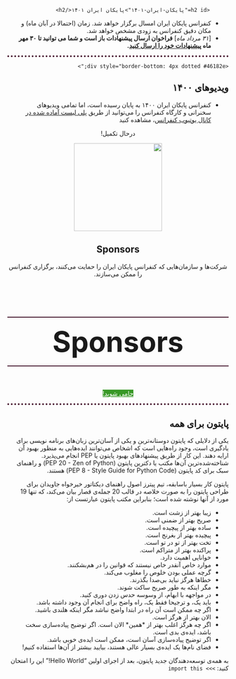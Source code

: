 <div style="direction: rtl; text-align: right;">
  <div style="border-bottom: 4px dotted #46182e;">

          <h2 id="پایکان-ایران-۱۴۰۱">پایکان ایران ۱۴۰۱</h2>
<ul>
  <li>کنفرانس پایکان ایران امسال برگزار خواهد شد. زمان (احتمالا در آبان ماه) و مکان دقیق کنفرانس به زودی مشخص خواهد شد.</li>
  <li>[<em>۳۱ مرداد ماه</em>] <strong>فراخوان ارسال پیشنهادات باز است و شما می توانید تا ۳۰ مهر ماه <a href="/2022/fa/proposal">پیشنهادات خود را ارسال کنید</a>.</strong></li>
</ul>
</div>  
  
  <div class="u-vskip-3"></div>


    <div style="border-bottom: 4px dotted #46182e;">
<h2 id="ویدیوهای-۱۴۰۰">ویدیوهای ۱۴۰۰</h2>
<ul>
  <li>کنفرانس پایکان ایران ۱۴۰۰ به پایان رسیده است، اما تمامی ویدیوهای سخنرانی و کارگاه کنفرانس را می‌توانید از طریق <a href="https://www.youtube.com/playlist?list=PLS_yN8E1mjBM9jJp511MeuE_acvi7Li2u">پلی لیست آماده شده در کانال یوتیوب کنفرانس</a>، مشاهده کنید</li>
</ul>
</div>  
</div>  
  

<div class="u-vskip-3"></div>


<div style="border-bottom: 4px dotted #46182e;">
<div style="text-align: center; direction: rtl;">
      <p>
      درحال تکمیل!
    </p>
      <a href="/2022/fa/sponsors">
          <img src="/2022/assets/images/sponsors-icon.svg" width="200" height="200" alt="">
        </a>
        <h2>Sponsors</h2>
        <p>
          شرکت‌ها و سازمان‌هایی که کنفرانس پایکان ایران را حمایت می‌کنند، برگزاری کنفرانس را ممکن می‌سازند.
        </p>
</div>


<div class="sponsor-level">
      <h2>Sponsors</h2>
      <p><a href="/2022/fa/sponsors-apply/" class="btn" style="border-color: #389826; color: #FFF; background: #389826;">!حامی شوید</a></p>
</div>
</div>



<!--   Sponsorship Page -->

<style>
  
.sponsor-level {
  text-align: center;
  width: 100%;
}

.sponsor-level h2{
  font-size: 4rem;
  padding: 1rem;
  border-top: 2px solid #46182e;
  border-bottom: 2px solid #46182e;
}
</style>

  
 <div class="u-vskip-3"></div>
 
  
<div style="direction: rtl; text-align: right;">
<h2 id="پایتون-برای-همه">پایتون برای همه</h2>
<p>یکی از دلایلی که پایتون دوستانه‌ترین و یکی از آسان‌ترین زبان‌های برنامه نویسی برای یادگیری است، وجود راه‌هایی است که اشخاص می‌توانند ایده‌هایی به منظور بهبود آن ارایه دهند. این کار از طریق پیشنهادهای بهبود پایتون یا PEP انجام می‌پذیرد. شناخته‌شده‌ترین آن‌ها مکتب یا دکترین پایتون (PEP 20 - Zen of Python) و راهنمای سبک برای کد پایتون (PEP 8 - Style Guide for Python Code) هستند.</p>

<p>پایتون کار بسیار باسابقه، تیم پیترز اصول راهنمای دیکتاتور خیرخواه جاویدان برای طراحی پایتون را به صورت خلاصه در قالب 20 جمله‌ی قصار بیان می‌کند، که تنها 19 مورد از آنها نوشته شده است؛ بنابراین مکتب پایتون عبارتست از:</p>

<ul>
  <li>زیبا بهتر از زشت است.</li>
  <li>صریح بهتر از ضمنی است.</li>
  <li>ساده بهتر از پیچیده است.</li>
  <li>پیچیده بهتر از بغرنج است.</li>
  <li>تخت بهتر از تو در تو است.</li>
  <li>پراکنده بهتر از متراکم است.</li>
  <li>خوانایی اهمیت دارد.</li>
  <li>موارد خاص آنقدر خاص نیستند که قوانین را در هم‌بشکنند.</li>
  <li>گرچه عملی بودن خلوص را مغلوب می‌کند.</li>
  <li>خطاها هرگز نباید بی‌صدا بگذرند.</li>
  <li>مگر اینکه به طور صریح ساکت شوند.</li>
  <li>در مواجهه با ابهام، از وسوسه حدس زدن دوری کنید.</li>
  <li>باید یک، و ترجیحا فقط یک، راه واضح برای انجام آن وجود داشته باشد.</li>
  <li>اگر چه ممکن است آن راه در ابتدا واضح نباشد مگر اینکه هلندی باشید.</li>
  <li>الان بهتر از هرگز است.</li>
  <li>اگر چه هرگز اغلب بهتر از *همین* الان است.
اگر توضیح پیاده‌سازی سخت باشد، ایده‌ی بدی است.</li>
  <li>اگر توضیح پیاده‌سازی آسان است، ممکن است ایده‌ی خوبی باشد.</li>
  <li>فضای نام‌ها یک ایده‌ی بسیار عالی هستند، بیایید بیشتر از آن‌ها استفاده کنیم!</li>
</ul>

<p>به همه‌ی توسعه‌دهندگان جدید پایتون، بعد از اجرای اولین “Hello World!” این را امتحان کنید: 
<code class="language-plaintext highlighter-rouge">&gt;&gt;&gt; import this</code></p>


</div>


<div class="u-vskip-3"></div>

